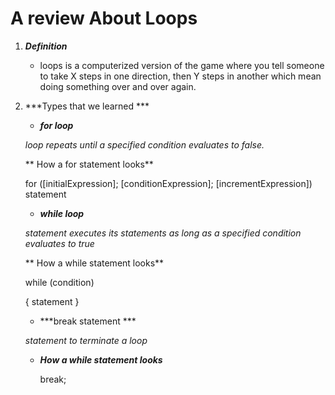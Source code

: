 # A review About Loops 
 

1. ***Definition***


   * loops is a computerized version of the game where you tell someone to take X steps in one direction, then Y steps in another which mean doing something over and over again.



2. ***Types that we learned ***
   
   + ***for loop***

   *loop repeats until a specified condition evaluates to false.*
  
     ** How a for statement looks**
     
     for ([initialExpression]; [conditionExpression]; [incrementExpression])
  statement


   + ***while loop***

   *statement executes its statements as long as a specified condition evaluates to true*

     ** How a while statement looks**

     while (condition) 
     
     {
      statement
     }
  
   
   + ***break statement	***

   *statement to terminate a loop*

   + ***How a while statement looks***

      break; 
